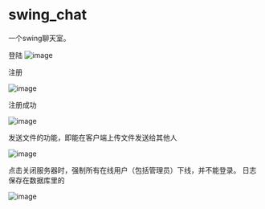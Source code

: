 # swing_chat
一个swing聊天室。

登陆
![image](https://user-images.githubusercontent.com/43662748/112995396-a5fc9000-9117-11eb-83ea-97e1a6ff98b5.png)

注册

![image](https://user-images.githubusercontent.com/43662748/112995406-a72dbd00-9117-11eb-852d-a6e7826aa64f.png)

注册成功

![image](https://user-images.githubusercontent.com/43662748/112995427-af85f800-9117-11eb-9f56-7040127fc9f8.png)

发送文件的功能，即能在客户端上传文件发送给其他人

![image](https://user-images.githubusercontent.com/43662748/112995517-c75d7c00-9117-11eb-942c-7f7753335fb1.png)

点击关闭服务器时，强制所有在线用户（包括管理员）下线，并不能登录。
日志保存在数据库里的

![image](https://user-images.githubusercontent.com/43662748/112995575-d8a68880-9117-11eb-9014-5b2fb292a901.png)
